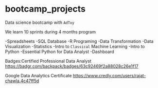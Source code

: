 # bootcamp_projects
Data science bootcamp with `AdToy`

We learn 10 sprints during 4 months program

-Spreadsheets
-SQL Database
-R Programing
-Data Transformation
-Data Visualization
-Statistics
-Intro to `Classical` Machine Learning
-Intro to Python
-Essential Python for Data Analyst
-Dashboard

Badges:Certified Professional Data Analyst
https://badgr.com/backpack/badges/63c92469f2a88028c26e1f17

  Google Data Analytics Certificate
  https://www.credly.com/users/rajat-chawla.4c47ff5d
